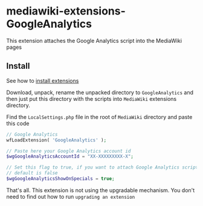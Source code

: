 # mediawiki-extensions-GoogleAnalytics

This extension attaches the Google Analytics script into the MediaWiki pages

## Install
See how to [install extensions](https://www.mediawiki.org/wiki/Manual:Extensions#Installing_an_extension)

Download, unpack, rename the unpacked directory to `GoogleAnalytics` and then just put this directory with the scripts into `MediaWiki` extensions directory.

Find the `LocalSettings.php` file in the root of `MediaWiki` directory and paste this code
```php
// Google Analytics
wfLoadExtension( 'GoogleAnalytics' );

// Paste here your Google Analytics account id
$wgGoogleAnalyticsAccountId = "XX-XXXXXXXXX-X";

// Set this flag to true, if you want to attach Google Analytics script on special pages
// default is false
$wgGoogleAnalyticsShowOnSpecials = true;
```
That's all. This extension is not using the upgradable mechanism. You don't need to find out how to run `upgrading an extension`
